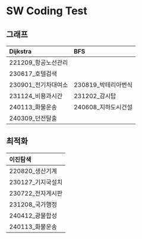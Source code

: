 # SW Coding Test

## 그래프

| Dijkstra | BFS |
|:-|:-|
| 221209_항공노선관리 | |
| 230617_호텔검색     | |
| 230901_전기차대여소 | 230819_박테리아번식 |
| 231124_비용과시간   | 231202_감시탑       |
| 240113_화물운송     | 240608_지하도시건설 |
| 240309_던전탈출     | |

## 최적화

| 이진탐색 |
|:-|
| 220820_생산기계   |
| 230127_기지국설치 |
| 230722_전자게시판 |
| 231208_국가행정   |
| 240412_광물합성   |
| 240113_화물운송   |

